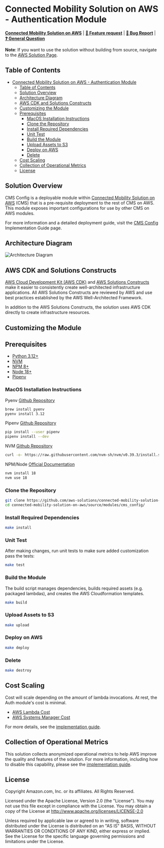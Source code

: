 # Connected Mobility Solution on AWS - Authentication Module
<!-- markdownlint-disable-next-line -->
**[Connected Mobility Solution on AWS](https://aws.amazon.com/solutions/implementations/connected-mobility-solution-on-aws/)** | **[🚧 Feature request](https://github.com/aws-solutions/connected-mobility-solution-on-aws/issues/new?assignees=&labels=enhancement&template=feature_request.md&title=)** | **[🐛 Bug Report](https://github.com/aws-solutions/connected-mobility-solution-on-aws/issues/new?assignees=&labels=bug&template=bug_report.md&title=)** | **[❓ General Question](https://github.com/aws-solutions/connected-mobility-solution-on-aws/issues/new?assignees=&labels=question&template=general_question.md&title=)**

**Note**: If you want to use the solution without building from source, navigate to the [AWS Solution Page](https://aws.amazon.com/solutions/implementations/connected-mobility-solution-on-aws/).

## Table of Contents

- [Connected Mobility Solution on AWS - Authentication Module](#connected-mobility-solution-on-aws---authentication-module)
  - [Table of Contents](#table-of-contents)
  - [Solution Overview](#solution-overview)
  - [Architecture Diagram](#architecture-diagram)
  - [AWS CDK and Solutions Constructs](#aws-cdk-and-solutions-constructs)
  - [Customizing the Module](#customizing-the-module)
  - [Prerequisites](#prerequisites)
    - [MacOS Installation Instructions](#macos-installation-instructions)
    - [Clone the Repository](#clone-the-repository)
    - [Install Required Dependencies](#install-required-dependencies)
    - [Unit Test](#unit-test)
    - [Build the Module](#build-the-module)
    - [Upload Assets to S3](#upload-assets-to-s3)
    - [Deploy on AWS](#deploy-on-aws)
    - [Delete](#delete)
  - [Cost Scaling](#cost-scaling)
  - [Collection of Operational Metrics](#collection-of-operational-metrics)
  - [License](#license)

## Solution Overview

CMS Config is a deployable module within [Connected Mobility Solution on AWS](/README.md)
(CMS) that is a pre-requisite deployment to the rest of CMS on AWS. This module exposes important
configurations for use by other CMS on AWS modules.

For more information and a detailed deployment guide, visit the
[CMS Config](https://docs.aws.amazon.com/solutions/latest/connected-mobility-solution-on-aws/config-module.html)
Implementation Guide page.

## Architecture Diagram

![Architecture Diagram](./documentation/architecture/diagrams/cms-config-architecture-diagram.svg)

## AWS CDK and Solutions Constructs

[AWS Cloud Development Kit (AWS CDK)](https://aws.amazon.com/cdk/) and
[AWS Solutions Constructs](https://aws.amazon.com/solutions/constructs/) make it easier to consistently create
well-architected infrastructure applications. All AWS Solutions Constructs are reviewed by AWS and use best
practices established by the AWS Well-Architected Framework.

In addition to the AWS Solutions Constructs, the solution uses AWS CDK directly to create infrastructure resources.

## Customizing the Module

## Prerequisites

- [Python 3.12+](https://www.python.org/downloads/)
- [NVM](https://github.com/nvm-sh/nvm)
- [NPM 8+](https://docs.npmjs.com/downloading-and-installing-node-js-and-npm)
- [Node 18+](https://docs.npmjs.com/downloading-and-installing-node-js-and-npm)
- [Pipenv](https://pipenv.pypa.io/en/latest/installation.html)

### MacOS Installation Instructions

Pyenv [Github Repository](https://github.com/pyenv/pyenv)

```bash
brew install pyenv
pyenv install 3.12
```

Pipenv [Github Repository](https://github.com/pypa/pipenv)

```bash
pip install --user pipenv
pipenv install --dev
```

NVM [Github Repository](https://github.com/nvm-sh/nvm)

```bash
curl -o- https://raw.githubusercontent.com/nvm-sh/nvm/v0.39.3/install.sh | bash
```

NPM/Node [Official Documentation](https://docs.npmjs.com/downloading-and-installing-node-js-and-npm)

```bash
nvm install 18
nvm use 18
```

### Clone the Repository

```bash
git clone https://github.com/aws-solutions/connected-mobility-solution-on-aws.git
cd connected-mobility-solution-on-aws/source/modules/cms_config/
```

### Install Required Dependencies

```bash
make install
```

### Unit Test

After making changes, run unit tests to make sure added customization
pass the tests:

```bash
make test
```

### Build the Module

The build script manages dependencies, builds required assets (e.g. packaged lambdas), and creates the
AWS Cloudformation templates.

```bash
make build
```

### Upload Assets to S3

```bash
make upload
```

### Deploy on AWS

```bash
make deploy
```

### Delete

```bash
make destroy
```

## Cost Scaling

Cost will scale depending on the amount of lambda invocations. At rest, the Auth module's cost is minimal.

- [AWS Lambda Cost](https://aws.amazon.com/lambda/pricing/)
- [AWS Systems Manager Cost](https://aws.amazon.com/systems-manager/pricing/)

For more details, see the
[implementation guide](https://docs.aws.amazon.com/solutions/latest/connected-mobility-solution-on-aws/cost.html).

## Collection of Operational Metrics

This solution collects anonymized operational metrics to help AWS improve
the quality and features of the solution. For more information, including
how to disable this capability, please see the
[implementation guide](https://docs.aws.amazon.com/solutions/latest/connected-mobility-solution-on-aws/anonymized-data-collection.html).

## License

Copyright Amazon.com, Inc. or its affiliates. All Rights Reserved.

Licensed under the Apache License, Version 2.0 (the "License").
You may not use this file except in compliance with the License.
You may obtain a copy of the License at <http://www.apache.org/licenses/LICENSE-2.0>

Unless required by applicable law or agreed to in writing, software
distributed under the License is distributed on an "AS IS" BASIS,
WITHOUT WARRANTIES OR CONDITIONS OF ANY KIND, either express or implied.
See the License for the specific language governing permissions and
limitations under the License.
